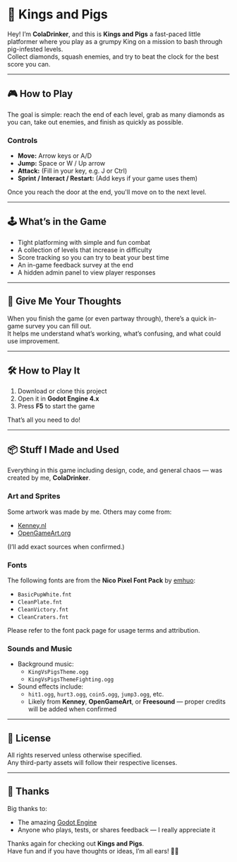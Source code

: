# 👑 Kings and Pigs

Hey! I’m **ColaDrinker**, and this is **Kings and Pigs** a fast-paced little platformer where you play as a grumpy King on a mission to bash through pig-infested levels.  
Collect diamonds, squash enemies, and try to beat the clock for the best score you can.

---

## 🎮 How to Play

The goal is simple: reach the end of each level, grab as many diamonds as you can, take out enemies, and finish as quickly as possible.

### Controls

- **Move:** Arrow keys or A/D  
- **Jump:** Space or W / Up arrow  
- **Attack:** (Fill in your key, e.g. J or Ctrl)  
- **Sprint / Interact / Restart:** (Add keys if your game uses them)

Once you reach the door at the end, you'll move on to the next level.

---

## 🕹️ What’s in the Game

- Tight platforming with simple and fun combat  
- A collection of levels that increase in difficulty  
- Score tracking so you can try to beat your best time  
- An in-game feedback survey at the end  
- A hidden admin panel to view player responses  

---

## 📝 Give Me Your Thoughts

When you finish the game (or even partway through), there’s a quick in-game survey you can fill out.  
It helps me understand what’s working, what’s confusing, and what could use improvement.

---

## 🛠️ How to Play It

1. Download or clone this project  
2. Open it in **Godot Engine 4.x**  
3. Press **F5** to start the game  

That’s all you need to do!

---

## 📦 Stuff I Made and Used

Everything in this game including design, code, and general chaos — was created by me, **ColaDrinker**.

### Art and Sprites

Some artwork was made by me. Others may come from:

- [Kenney.nl](https://kenney.nl)  
- [OpenGameArt.org](https://opengameart.org)  

(I’ll add exact sources when confirmed.)

### Fonts

The following fonts are from the **Nico Pixel Font Pack** by [emhuo](https://emhuo.itch.io/nico-pixel-fonts-pack):

- `BasicPupWhite.fnt`
- `CleanPlate.fnt`
- `CleanVictory.fnt`
- `CleanCraters.fnt`

Please refer to the font pack page for usage terms and attribution.

### Sounds and Music

- Background music:
  - `KingVsPigsTheme.ogg`
  - `KingVsPigsThemeFighting.ogg`
- Sound effects include:
  - `hit1.ogg`, `hurt3.ogg`, `coin5.ogg`, `jump3.ogg`, etc.  
  - Likely from **Kenney**, **OpenGameArt**, or **Freesound** — proper credits will be added when confirmed

---

## 📄 License

All rights reserved unless otherwise specified.  
Any third-party assets will follow their respective licenses.

---

## 🙏 Thanks

Big thanks to:

- The amazing [Godot Engine](https://godotengine.org)
- Anyone who plays, tests, or shares feedback — I really appreciate it  

Thanks again for checking out **Kings and Pigs**.  
Have fun and if you have thoughts or ideas, I’m all ears! 🐷👑
